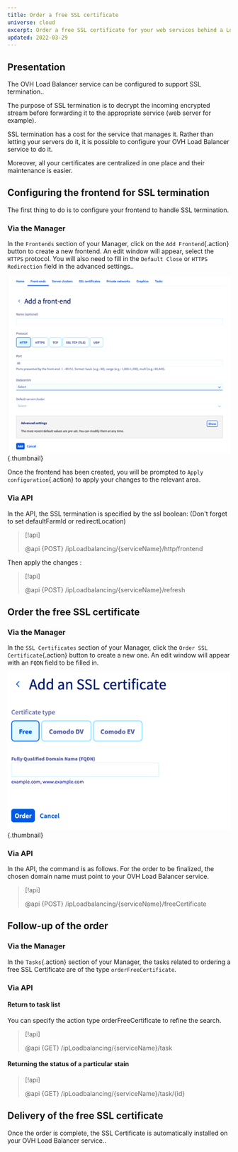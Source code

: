 ```yaml
---
title: Order a free SSL certificate
universe: cloud
excerpt: Order a free SSL certificate for your web services behind a Load Balancer
updated: 2022-03-29
---
```


## Presentation
The OVH Load Balancer service can be configured to support SSL termination..

The purpose of SSL termination is to decrypt the incoming encrypted stream before forwarding it to the appropriate service (web server for example).

SSL termination has a cost for the service that manages it. Rather than letting your servers do it, it is possible to configure your OVH Load Balancer service to do it.

Moreover, all your certificates are centralized in one place and their maintenance is easier.

## Configuring the frontend for SSL termination
The first thing to do is to configure your frontend to handle SSL termination.

### Via the Manager
In the `Frontends` section of your Manager, click on the `Add Frontend`{.action} button to create a new frontend. An edit window will appear, select the `HTTPS` protocol. You will also need to fill in the `Default Close` or `HTTPS Redirection` field in the advanced settings..

![Configuring the SSL termination of a Frontend](images/iplb-add-front-end.png){.thumbnail}

Once the frontend has been created, you will be prompted to `Apply configuration`{.action} to apply your changes to the relevant area.

### Via API
In the API, the SSL termination is specified by the ssl boolean: (Don't forget to set defaultFarmId or redirectLocation)

> [!api]
>
> @api {POST} /ipLoadbalancing/{serviceName}/http/frontend
>

Then apply the changes :

> [!api]
>
> @api {POST} /ipLoadbalancing/{serviceName}/refresh
>

## Order the free SSL certificate

### Via the Manager
In the `SSL Certificates` section of your Manager, click the `Order SSL Certificate`{.action} button to create a new one. An edit window will appear with an `FQDN` field to be filled in.

![Ajouter un certificate SSL gratuit](images/iplb-order-ssl.png){.thumbnail}

### Via API
In the API, the command is as follows. For the order to be finalized, the chosen domain name must point to your OVH Load Balancer service.

> [!api]
>
> @api {POST} /ipLoadbalancing/{serviceName}/freeCertificate
>

## Follow-up of the order

### Via the Manager
In the `Tasks`{.action} section of your Manager, the tasks related to ordering a free SSL Certificate are of the type `orderFreeCertificate`.

### Via API

#### Return to task list
You can specify the action type orderFreeCertificate to refine the search.

> [!api]
>
> @api {GET} /ipLoadbalancing/{serviceName}/task
>

#### Returning the status of a particular stain

> [!api]
>
> @api {GET} /ipLoadbalancing/{serviceName}/task/{id}
>

## Delivery of the free SSL certificate
Once the order is complete, the SSL Certificate is automatically installed on your OVH Load Balancer service..
